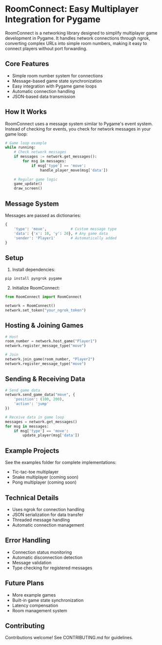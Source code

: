 # RoomConnect: Easy Multiplayer Integration for Pygame

RoomConnect is a networking library designed to simplify multiplayer game development in Pygame. It handles network connections through ngrok, converting complex URLs into simple room numbers, making it easy to connect players without port forwarding.

## Core Features
- Simple room number system for connections
- Message-based game state synchronization
- Easy integration with Pygame game loops
- Automatic connection handling
- JSON-based data transmission

## How It Works
RoomConnect uses a message system similar to Pygame's event system. Instead of checking for events, you check for network messages in your game loop:

```python
# Game loop example
while running:
    # Check network messages
    if messages := network.get_messages():
        for msg in messages:
            if msg['type'] == 'move':
                handle_player_move(msg['data'])
    
    # Regular game logic
    game_update()
    draw_screen()
```

## Message System
Messages are passed as dictionaries:
```python
{
    'type': 'move',           # Custom message type
    'data': {'x': 10, 'y': 20}, # Any game data
    'sender': 'Player1'       # Automatically added
}
```

## Setup
1. Install dependencies:
```bash
pip install pyngrok pygame
```

2. Initialize RoomConnect:
```python
from RoomConnect import RoomConnect

network = RoomConnect()
network.set_token("your_ngrok_token")
```

## Hosting & Joining Games
```python
# Host
room_number = network.host_game("Player1")
network.register_message_type("move")

# Join
network.join_game(room_number, "Player2")
network.register_message_type("move")
```

## Sending & Receiving Data
```python
# Send game data
network.send_game_data("move", {
    'position': (100, 200),
    'action': 'jump'
})

# Receive data in game loop
messages = network.get_messages()
for msg in messages:
    if msg['type'] == 'move':
        update_player(msg['data'])
```

## Example Projects
See the examples folder for complete implementations:
- Tic-tac-toe multiplayer
- Snake multiplayer (coming soon)
- Pong multiplayer (coming soon)

## Technical Details
- Uses ngrok for connection handling
- JSON serialization for data transfer
- Threaded message handling
- Automatic connection management

## Error Handling
- Connection status monitoring
- Automatic disconnection detection
- Message validation
- Type checking for registered messages

## Future Plans
- More example games
- Built-in game state synchronization
- Latency compensation
- Room management system

## Contributing
Contributions welcome! See CONTRIBUTING.md for guidelines.
